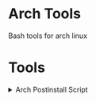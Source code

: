# Arch Tools
Bash tools for arch linux

# Tools
<details>
  <summary>Arch Postinstall Script</summary>
  
  ### Bear in mind that this enviroment utilizes:
  * **Window Manager:** BSPWM
  * **Application Launcher:** Rofi
  * **Status Bar:** Polybar
  * **Terminal Emulator:** Kitty
  * **Text Editor:** Neovim

  
</details>


